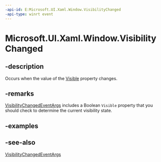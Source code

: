 ```yaml
---
-api-id: E:Microsoft.UI.Xaml.Window.VisibilityChanged
-api-type: winrt event
---
```


<!-- Event syntax
public event Microsoft.UI.Xaml.WindowVisibilityChangedEventHandler VisibilityChanged
-->

# Microsoft.UI.Xaml.Window.VisibilityChanged

## -description

Occurs when the value of the [Visible](window_visible.md) property changes.

## -remarks

[VisibilityChangedEventArgs](/uwp/api/windows.ui.core.visibilitychangedeventargs) includes a Boolean `Visible` property that you should check to determine the current visibility state.

<!--TBW discussion of the factors of window visibility. Lower z order behind and otherwise occluded probably factor in. Should we mention WM_VISIBILITYCHANGED and or CoreWindow? One scenario mentioned in the  BC doc that spawns this is so that apps that do perform some background (eg a video app that continues to play the bg audio after user or system hides window) can make the right choices about shutting down some (but not all) resources.-->

## -examples

## -see-also

[VisibilityChangedEventArgs](/uwp/api/windows.ui.core.visibilitychangedeventargs)
